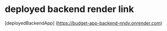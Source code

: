 # deployed backend render link
[deployedBackendApp] (https://budget-app-backend-nndy.onrender.com)
   
